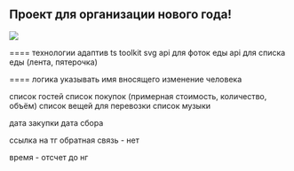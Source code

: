 ## Проект для организации нового года!
<img src="https://external-content.duckduckgo.com/iu/?u=https%3A%2F%2Ftse1.mm.bing.net%2Fth%3Fid%3DOIP.oyPe5KmjRYU8BOmcxSacnAHaEc%26pid%3DApi&f=1">

==== технологии
адаптив
ts
toolkit
svg
api для фоток еды
api для списка еды (лента, пятерочка)


==== логика
указывать имя вносящего изменение человека

список гостей
список покупок (примерная стоимость, количество, объём)
список вещей для перевозки
список музыки

дата закупки
дата сбора

ссылка на тг
обратная связь - нет

время - отсчет до нг